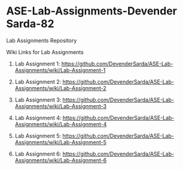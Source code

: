 # ASE-Lab-Assignments-Devender Sarda-82
Lab Assignments Repository

Wiki Links for Lab Assignments

1. Lab Assignment 1: https://github.com/DevenderSarda/ASE-Lab-Assignments/wiki/Lab-Assignment-1

2. Lab Assignment 2: https://github.com/DevenderSarda/ASE-Lab-Assignments/wiki/Lab-Assignment-2

3. Lab Assignment 3: https://github.com/DevenderSarda/ASE-Lab-Assignments/wiki/Lab-Assignment-3

4. Lab Assignment 4: https://github.com/DevenderSarda/ASE-Lab-Assignments/wiki/Lab-Assignment-4

5. Lab Assignment 5: https://github.com/DevenderSarda/ASE-Lab-Assignments/wiki/Lab-Assignment-5

6. Lab Assignment 6: https://github.com/DevenderSarda/ASE-Lab-Assignments/wiki/Lab-Assignment-6

